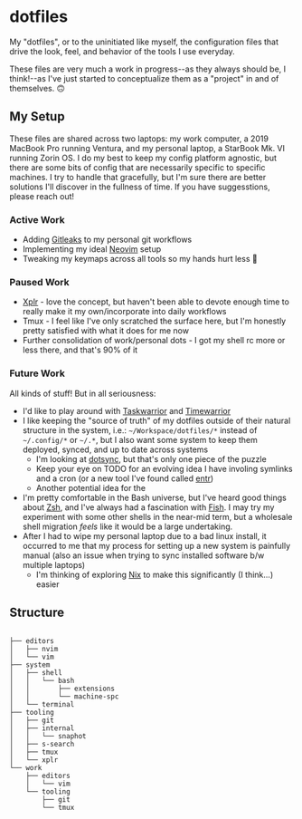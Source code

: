 # dotfiles

My "dotfiles", or to the uninitiated like myself, the configuration files that drive the look, feel, and behavior of the tools I use everyday.

These files are very much a work in progress--as they always should be, I think!--as I've just started to conceptualize them as a "project" in
and of themselves. 🙃

## My Setup

These files are shared across two laptops: my work computer, a 2019 MacBook Pro running Ventura, and my personal laptop, a StarBook Mk. VI
running Zorin OS. I do my best to keep my config platform agnostic, but there are some bits of config that are necessarily specific to specific
machines. I try to handle that gracefully, but I'm sure there are better solutions I'll discover in the fullness of time. If you have suggesstions,
please reach out!

### Active Work

* Adding [Gitleaks](https://github.com/gitleaks/gitleaks-action) to my personal git workflows
* Implementing my ideal [Neovim](editors/nvim/) setup
* Tweaking my keymaps across all tools so my hands hurt less 👴

### Paused Work

* [Xplr](https://github.com/sayanarijit/xplr) - love the concept, but haven't been able to devote enough time to really make it my own/incorporate into daily workflows
* Tmux - I feel like I've only scratched the surface here, but I'm honestly pretty satisfied with what it does for me now
* Further consolidation of work/personal dots - I got my shell rc more or less there, and that's 90% of it

### Future Work

All kinds of stuff! But in all seriousness:

* I'd like to play around with [Taskwarrior](https://github.com/GothenburgBitFactory/taskwarrior) and [Timewarrior](https://github.com/GothenburgBitFactory/timewarrior)
* I like keeping the "source of truth" of my dotfiles outside of their natural structure in the system, i.e.: `~/Workspace/dotfiles/*` instead of `~/.config/*` or `~/.*`, but I also want some system to keep them deployed, synced, and up to date across systems
  * I'm looking at [dotsync](https://github.com/dotphiles/dotsync), but that's only one piece of the puzzle
  * Keep your eye on TODO for an evolving idea I have involing symlinks and a cron (or a new tool I've found called [entr](https://github.com/eradman/entr))
  * Another potential idea for the
* I'm pretty comfortable in the Bash universe, but I've heard good things about [Zsh](https://www.zsh.org), and I've always had a fascination with [Fish](https://fishshell.com). I may try my experiment with some other shells in the near-mid term, but a wholesale shell migration *feels* like it would be a large undertaking.
* After I had to wipe my personal laptop due to a bad linux install, it occurred to me that my process for setting up a new system is painfully manual (also an issue when trying to sync installed software b/w multiple laptops)
  * I'm thinking of exploring [Nix](https://github.com/NixOS/nix) to make this significantly (I think...) easier

## Structure

```

├── editors
│   ├── nvim
│   └── vim
├── system
│   ├── shell
│   │   └── bash
│   │       ├── extensions
│   │       └── machine-spc
│   └── terminal
├── tooling
│   ├── git
│   ├── internal
│   │   └── snaphot
│   ├── s-search
│   ├── tmux
│   └── xplr
└── work
    ├── editors
    │   └── vim
    └── tooling
        ├── git
        └── tmux
```

